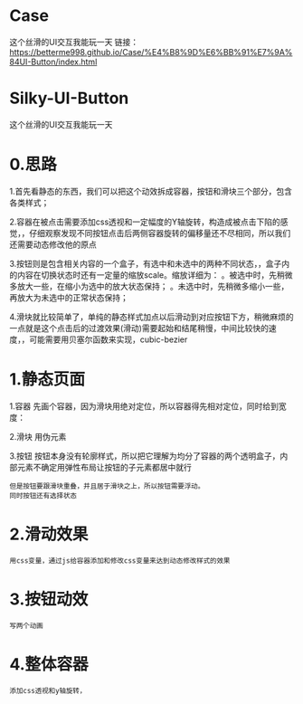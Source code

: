# Case
这个丝滑的UI交互我能玩一天
链接：https://betterme998.github.io/Case/%E4%B8%9D%E6%BB%91%E7%9A%84UI-Button/index.html
# Silky-UI-Button
这个丝滑的UI交互我能玩一天
# 0.思路
  1.首先看静态的东西，我们可以把这个动效拆成容器，按钮和滑块三个部分，包含各类样式；

  2.容器在被点击需要添加css透视和一定幅度的Y轴旋转，构造成被点击下陷的感觉，，仔细观察发现不同按钮点击后两侧容器旋转的偏移量还不尽相同，所以我们还需要动态修改他的原点

  3.按钮则是包含相关内容的一个盒子，有选中和未选中的两种不同状态，，盒子内的内容在切换状态时还有一定量的缩放scale。缩放详细为：
      。被选中时，先稍微多放大一些，在缩小为选中的放大状态保持；
      。未选中时，先稍微多缩小一些，再放大为未选中的正常状态保持；
    
  4.滑块就比较简单了，单纯的静态样式加点以后滑动到对应按钮下方，稍微麻烦的一点就是这个点击后的过渡效果(滑动)需要起始和结尾稍慢，中间比较快的速度，，可能需要用贝塞尔函数来实现，cubic-bezier

# 1.静态页面
  1.容器
    先画个容器，因为滑块用绝对定位，所以容器得先相对定位，同时给到宽度：

  2.滑块
    用伪元素
  
  3.按钮
    按钮本身没有轮廓样式，所以把它理解为均分了容器的两个透明盒子，内部元素不确定用弹性布局让按钮的子元素都居中就行

    但是按钮要跟滑块重叠，并且居于滑块之上，所以按钮需要浮动。
    同时按钮还有选择状态

# 2.滑动效果
    用css变量，通过js给容器添加和修改css变量来达到动态修改样式的效果

# 3.按钮动效
    写两个动画

# 4.整体容器
    添加css透视和y轴旋转，
